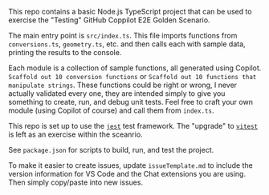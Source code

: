 
This repo contains a basic Node.js TypeScript project that can be used to exercise the "Testing" GitHub Coppilot E2E Golden Scenario. 

The main entry point is `src/index.ts`. This file imports functions from `conversions.ts`, `geometry.ts`, etc. and then calls each with sample data, printing the results to the console.

Each module is a collection of sample functions, all generated using Copilot. `Scaffold out 10 conversion functions` or `Scaffold out 10 functions that manipulate strings`. These functions could be right or wrong, I never actually validated every one, they are intended simply to give you something to create, run, and debug unit tests. Feel free to craft your own module (using Copilot of course) and call them from `index.ts`. 

This repo is set up to use the [`jest`](https://jestjs.io/) test framework. The "upgrade" to [`vitest`](https://vitest.dev/) is left as an exercise within the sceanrio. 

See `package.json` for scripts to build, run, and test the project.

To make it easier to create issues, update `issueTemplate.md` to include the version information for VS Code and the Chat extensions you are using. Then simply copy/paste into new issues.